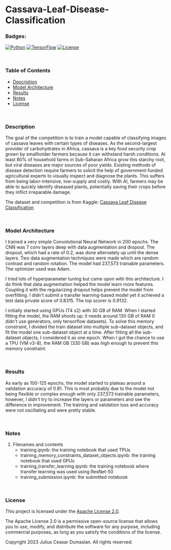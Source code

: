 # Cassava-Leaf-Disease-Classification

### Badges:

[![Python](https://img.shields.io/badge/Python-3.8-blue.svg)](https://www.python.org/)
[![TensorFlow](https://img.shields.io/badge/TensorFlow-2.x-orange.svg)](https://www.tensorflow.org/)
[![License](https://img.shields.io/badge/License-Apache%202.0-violet.svg)](https://opensource.org/licenses/Apache-2.0)

<br>

### Table of Contents

- [Description](https://github.com/jl-csar/Cassava-Leaf-Disease-Classification/blob/main/README.md#description)
- [Model Architecture](https://github.com/jl-csar/Cassava-Leaf-Disease-Classification/blob/main/README.md#model-architecture)
- [Results](https://github.com/jl-csar/Cassava-Leaf-Disease-Classification/blob/main/README.md#results)
- [Notes](https://github.com/jl-csar/Cassava-Leaf-Disease-Classification/blob/main/README.md#notes)
- [License](https://github.com/jl-csar/Cassava-Leaf-Disease-Classification/blob/main/README.md#license)

<br>

### Description

The goal of the competition is to train a model capable of classifying images of cassava leaves with certain types of diseases. As the second-largest provider of carbohydrates in Africa, cassava is a key food security crop grown by smallholder farmers because it can withstand harsh conditions. At least 80% of household farms in Sub-Saharan Africa grow this starchy root, but viral diseases are major sources of poor yields. Existing methods of disease detection require farmers to solicit the help of government-funded agricultural experts to visually inspect and diagnose the plants. This suffers from being labor-intensive, low-supply and costly. With AI, farmers may be able to quickly identify diseased plants, potentially saving their crops before they inflict irreparable damage.

The dataset and competition is from Kaggle: [Cassava Leaf Disease Classification](https://www.kaggle.com/competitions/cassava-leaf-disease-classification) 

<br>

### Model Architecture

I trained a very simple Convolutional Neural Network in 200 epochs. The CNN was 7 conv layers deep with data augmentation and dropout. The dropout, which had a rate of 0.2, was done alternately up until the dense layers. Two data augmentation techniques were made which are random contrast and random rotation. The model had 237,573 trainable parameters. The optimizer used was Adam.

I tried lots of hyperparameter tuning but came upon with this architecture. I do think that data augmentation helped the model learn more features. Coupling it with the regularizing dropout helps prevent the model from overfitting. I didn't submit a transfer learning-based model yet it achieved a test data private score of 0.8315. The top scorer is 0.9132.

I initially started using GPUs (T4 x2) with 30 GB of RAM. When I started fitting the model, the RAM shoots up; it needs around 130 GB of RAM (I didn't use generators, only tensorflow datasets). To solve this memory constraint, I divided the train dataset into multiple sub-dataset objects, and fit the model one sub-dataset object at a time. After fitting all the sub-dataset objects, I considered it as one epoch. When I got the chance to use a TPU (VM v3-8), the RAM GB (330 GB) was high enough to prevent this memory constraint.

<br>

### Results

As early as 100-125 epochs, the model started to plateau around a validation accuracy of 0.81. This is most probably due to the model not being flexible or complex enough with only 237,573 trainable parameters, however, I didn't try to increase the layers or parameters and see the difference in improvement. The training and validation loss and accuracy were not oscillating and were pretty stable.

<br>

### Notes

1. Filenames and contents
    - training.ipynb: the training notebook that used TPUs
    - training_memory_constraints_dataset_objects.ipynb: the training notebook that used GPUs
    - training_transfer_learning.ipynb: the training notebook where transfer learning was used using ResNet-50
    - training_submission.ipynb: the submitted notebook

<br>

### License

This project is licensed under the [Apache License 2.0](https://www.apache.org/licenses/LICENSE-2.0).

The Apache License 2.0 is a permissive open-source license that allows you to use, modify, and distribute the software for any purpose, including commercial purposes, as long as you satisfy the conditions of the license.

Copyright 2023 Julius Ceasar Dumaslan. All rights reserved.
